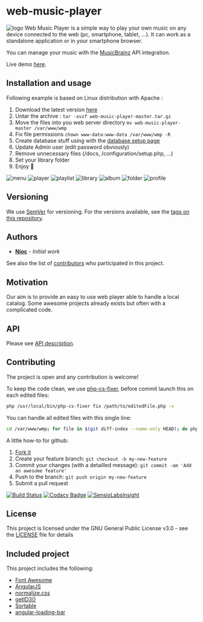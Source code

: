 # web-music-player

![logo](/display/files/favicon/favicon-16x16.png)
Web Music Player is a simple way to play your own music on any device connected to the web (pc, smartphone, tablet, ...).
It can work as a standalone application or in your smartphone browser.

You can manage your music with the [MusicBrainz](https://musicbrainz.org) API integration.

Live demo [here](http://nioc.github.io/web-music-player/).

## Installation and usage

Following example is based on Linux distribution with Apache :

1. Download the latest version [here](https://github.com/nioc/web-music-player/archive/master.tar.gz)
2. Untar the archive : `tar -xvzf web-music-player-master.tar.gz`
3. Move the files into you web server directory `mv web-music-player-master /var/www/wmp`
4. Fix file permissions `chown www-data:www-data /var/www/wmp -R`
5. Create database stuff using with the [database setup page](http://localhost/server/configuration/setup.php)
6. Update Admin user (edit password obviously)
7. Remove unnecessary files (/docs, /configuration/setup.php, ...)
8. Set your library folder
9. Enjoy :musical_note:

![menu](/docs/1-menu.png)
![player](/docs/2-player.png)
![playlist](/docs/3-playlist.png)
![library](/docs/4-library.png)
![album](/docs/5-library-album.png)
![folder](/docs/6-library-folder-add.png)
![profile](/docs/7-user-profile-edit.png)

## Versioning

We use [SemVer](http://semver.org/) for versioning. For the versions available, see the [tags on this repository](https://github.com/nioc/web-music-player/tags).

## Authors

* **[Nioc](https://github.com/nioc/)** - *Initial work*

See also the list of [contributors](https://github.com/nioc/web-music-player/contributors) who participated in this project.

## Motivation

Our aim is to provide an easy to use web player able to handle a local catalog. Some awesome projects already exists but often with a complicated code.

## API

Please see [API description](API.md).


## Contributing

The project is open and any contribution is welcome!

To keep the code clean, we use [php-cs-fixer](http://cs.sensiolabs.org/), before commit launch this on each edited files:

```` bash
php /usr/local/bin/php-cs-fixer fix /path/to/editedFile.php -v
````
You can handle all edited files with this single line:
```` bash
cd /var/www/wmp; for file in $(git diff-index --name-only HEAD); do php /usr/local/bin/php-cs-fixer fix "$file" -v; done
````

A little how-to for github:

1. [Fork it](https://help.github.com/articles/fork-a-repo/)
2. Create your feature branch: `git checkout -b my-new-feature`
3. Commit your changes (with a detailled message): `git commit -am 'Add an awesome feature'`
4. Push to the branch: `git push origin my-new-feature`
5. Submit a pull request

[![Build Status](https://travis-ci.org/nioc/web-music-player.svg?branch=master)](https://travis-ci.org/nioc/web-music-player)
[![Codacy Badge](https://api.codacy.com/project/badge/grade/615c9f1907364f9a8812298c11b8eb31)](https://www.codacy.com/app/nioc/web-music-player)
[![SensioLabsInsight](https://insight.sensiolabs.com/projects/fa150783-5bf2-4e9d-bcee-395401edf439/mini.png)](https://insight.sensiolabs.com/projects/fa150783-5bf2-4e9d-bcee-395401edf439)

## License

This project is licensed under the GNU General Public License v3.0 - see the [LICENSE](LICENSE.md) file for details

## Included project

This project includes the following:
- [Font Awesome](https://github.com/FortAwesome/Font-Awesome/)
- [AngularJS](https://github.com/angular/angular.js)
- [normalize.css](https://github.com/necolas/normalize.css)
- [getID3()](http://getid3.sourceforge.net)
- [Sortable](https://github.com/RubaXa/Sortable)
- [angular-loading-bar](https://github.com/chieffancypants/angular-loading-bar)
